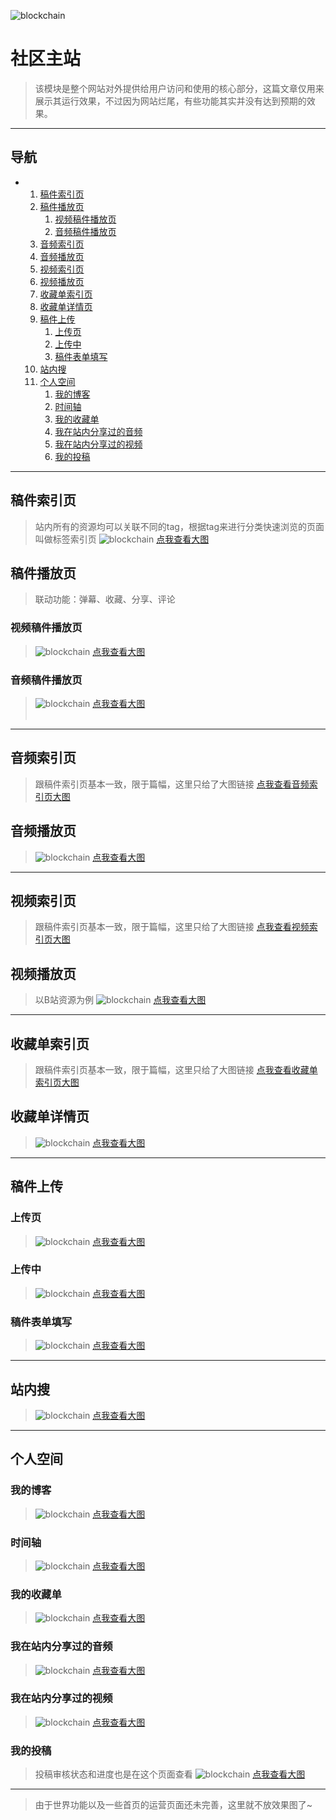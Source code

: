 ![blockchain](https://raw.githubusercontent.com/exceting/sharemer/master/business/api/master/src/main/resources/static/image/logo.png "ShareMer")
# 社区主站
>该模块是整个网站对外提供给用户访问和使用的核心部分，这篇文章仅用来展示其运行效果，不过因为网站烂尾，有些功能其实并没有达到预期的效果。

------

## 导航

<div class="toc">
<ul>
    <li>
        <ol>
            <li>
                <a href="#稿件索引页">稿件索引页</a>
            </li>
            <li>
                <a href="#稿件播放页">稿件播放页</a>
                <ol>
                    <li><a href="#视频稿件播放页">视频稿件播放页</a></li>
                    <li><a href="#音频稿件播放页">音频稿件播放页</a></li>
                </ol>
            </li>
            <li>
              <a href="#音频索引页">音频索引页</a>
            </li>
            <li>
              <a href="#音频播放页">音频播放页</a>
            </li>
            <li>
              <a href="#视频索引页">视频索引页</a>
            </li>
            <li>
              <a href="#视频播放页">视频播放页</a>
            </li>
            <li>
              <a href="#收藏单索引页">收藏单索引页</a>
            </li>
            <li>
              <a href="#收藏单详情页">收藏单详情页</a>
            </li>
            <li>
                <a href="#稿件上传">稿件上传</a>
                <ol>
                    <li><a href="#上传页">上传页</a></li>
                    <li><a href="#上传中">上传中</a></li>
                    <li><a href="#稿件表单填写">稿件表单填写</a></li>
                </ol>
            </li>
            <li>
                <a href="#站内搜">站内搜</a>
            </li>
            <li>
                <a href="#个人空间">个人空间</a>
                <ol>
                    <li><a href="#我的博客">我的博客</a></li>
                    <li><a href="#时间轴">时间轴</a></li>
                    <li><a href="#我的收藏单">我的收藏单</a></li>
                    <li><a href="#我在站内分享过的音频">我在站内分享过的音频</a></li>
                    <li><a href="#我在站内分享过的视频">我在站内分享过的视频</a></li>
                    <li><a href="#我的投稿">我的投稿</a></li>
                </ol>
            </li>
        </ol>
    </li>
</ul>
</div>

------

## 稿件索引页
>站内所有的资源均可以关联不同的tag，根据tag来进行分类快速浏览的页面叫做标签索引页
![blockchain](https://raw.githubusercontent.com/exceting/sharemer/master/readme/archive_tag.png "稿件索引页")
<a href="https://raw.githubusercontent.com/exceting/sharemer/master/readme/archive_tag.png" target="_blank">点我查看大图</a>

## 稿件播放页
>联动功能：弹幕、收藏、分享、评论
### 视频稿件播放页
>![blockchain](https://raw.githubusercontent.com/exceting/sharemer/master/readme/archive_play.png "稿件播放页")
<a href="https://raw.githubusercontent.com/exceting/sharemer/master/readme/archive_play.png" target="_blank">点我查看大图</a>
### 音频稿件播放页
>![blockchain](https://raw.githubusercontent.com/exceting/sharemer/master/readme/archive_music_play.png "音频稿件播放页")
<a href="https://raw.githubusercontent.com/exceting/sharemer/master/readme/archive_music_play.png" target="_blank">点我查看大图</a>
<br/><br/>

------

## 音频索引页
>跟稿件索引页基本一致，限于篇幅，这里只给了大图链接
<a href="https://raw.githubusercontent.com/exceting/sharemer/master/readme/music_tag.png" target="_blank">点我查看音频索引页大图</a>
## 音频播放页
>![blockchain](https://raw.githubusercontent.com/exceting/sharemer/master/readme/music_play.png "音频播放页")
<a href="https://raw.githubusercontent.com/exceting/sharemer/master/readme/music_play.png" target="_blank">点我查看大图</a>

------

## 视频索引页
>跟稿件索引页基本一致，限于篇幅，这里只给了大图链接
<a href="https://raw.githubusercontent.com/exceting/sharemer/master/readme/video_tag.png" target="_blank">点我查看视频索引页大图</a>
## 视频播放页
>以B站资源为例
![blockchain](https://raw.githubusercontent.com/exceting/sharemer/master/readme/video_play.png "视频播放页")
<a href="https://raw.githubusercontent.com/exceting/sharemer/master/readme/video_play.png" target="_blank">点我查看大图</a>

------

## 收藏单索引页
>跟稿件索引页基本一致，限于篇幅，这里只给了大图链接
<a href="https://raw.githubusercontent.com/exceting/sharemer/master/readme/favlist_tag.png" target="_blank">点我查看收藏单索引页大图</a>
## 收藏单详情页
>![blockchain](https://raw.githubusercontent.com/exceting/sharemer/master/readme/favlist_info.png "收藏单详情页")
<a href="https://raw.githubusercontent.com/exceting/sharemer/master/readme/favlist_info.png" target="_blank">点我查看大图</a>

------

## 稿件上传
### 上传页
>![blockchain](https://raw.githubusercontent.com/exceting/sharemer/master/readme/upload.jpg "上传页")
<a href="https://raw.githubusercontent.com/exceting/sharemer/master/readme/upload.jpg" target="_blank">点我查看大图</a>
### 上传中
>![blockchain](https://raw.githubusercontent.com/exceting/sharemer/master/readme/uploading.jpg "上传中")
<a href="https://raw.githubusercontent.com/exceting/sharemer/master/readme/uploading.jpg" target="_blank">点我查看大图</a>
### 稿件表单填写
>![blockchain](https://raw.githubusercontent.com/exceting/sharemer/master/readme/upload_form.png "稿件表单")
<a href="https://raw.githubusercontent.com/exceting/sharemer/master/readme/upload_form.png" target="_blank">点我查看大图</a>

------

## 站内搜
>![blockchain](https://raw.githubusercontent.com/exceting/sharemer/master/readme/search.png "站内搜")
<a href="https://raw.githubusercontent.com/exceting/sharemer/master/readme/search.png" target="_blank">点我查看大图</a>

------

## 个人空间
### 我的博客
>![blockchain](https://raw.githubusercontent.com/exceting/sharemer/master/readme/blog_blog.png "我的博客")
<a href="https://raw.githubusercontent.com/exceting/sharemer/master/readme/blog_blog.png" target="_blank">点我查看大图</a>
### 时间轴
>![blockchain](https://raw.githubusercontent.com/exceting/sharemer/master/readme/blog_timeline.png "时间轴")
<a href="https://raw.githubusercontent.com/exceting/sharemer/master/readme/blog_timeline.png" target="_blank">点我查看大图</a>
### 我的收藏单
>![blockchain](https://raw.githubusercontent.com/exceting/sharemer/master/readme/blog_my_fav.png "我的收藏单")
<a href="https://raw.githubusercontent.com/exceting/sharemer/master/readme/blog_my_fav.png" target="_blank">点我查看大图</a>
### 我在站内分享过的音频
>![blockchain](https://raw.githubusercontent.com/exceting/sharemer/master/readme/blog_my_music.png "我在站内分享过的音频")
<a href="https://raw.githubusercontent.com/exceting/sharemer/master/readme/blog_my_music.png" target="_blank">点我查看大图</a>
### 我在站内分享过的视频
>![blockchain](https://raw.githubusercontent.com/exceting/sharemer/master/readme/blog_my_video.png "我在站内分享过的视频")
<a href="https://raw.githubusercontent.com/exceting/sharemer/master/readme/blog_my_video.png" target="_blank">点我查看大图</a>
### 我的投稿
>投稿审核状态和进度也是在这个页面查看
![blockchain](https://raw.githubusercontent.com/exceting/sharemer/master/readme/blog_my_archive.png "我的投稿")
<a href="https://raw.githubusercontent.com/exceting/sharemer/master/readme/blog_my_archive.png" target="_blank">点我查看大图</a>

------

>由于世界功能以及一些首页的运营页面还未完善，这里就不放效果图了~
